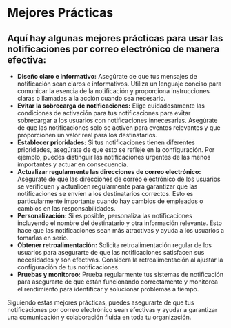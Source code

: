 # Mejores Prácticas

## Aquí hay algunas mejores prácticas para usar las notificaciones por correo electrónico de manera efectiva:

* **Diseño claro e informativo:** Asegúrate de que tus mensajes de notificación sean claros e informativos. Utiliza un lenguaje conciso para comunicar la esencia de la notificación y proporciona instrucciones claras o llamadas a la acción cuando sea necesario.
* **Evitar la sobrecarga de notificaciones:** Elige cuidadosamente las condiciones de activación para tus notificaciones para evitar sobrecargar a los usuarios con notificaciones innecesarias. Asegúrate de que las notificaciones solo se activen para eventos relevantes y que proporcionen un valor real para los destinatarios.
* **Establecer prioridades:** Si tus notificaciones tienen diferentes prioridades, asegúrate de que esto se refleje en la configuración. Por ejemplo, puedes distinguir las notificaciones urgentes de las menos importantes y actuar en consecuencia.
* **Actualizar regularmente las direcciones de correo electrónico:** Asegúrate de que las direcciones de correo electrónico de los usuarios se verifiquen y actualicen regularmente para garantizar que las notificaciones se envíen a los destinatarios correctos. Esto es particularmente importante cuando hay cambios de empleados o cambios en las responsabilidades.
* **Personalización:** Si es posible, personaliza las notificaciones incluyendo el nombre del destinatario y otra información relevante. Esto hace que las notificaciones sean más atractivas y ayuda a los usuarios a tomarlas en serio.
* **Obtener retroalimentación:** Solicita retroalimentación regular de los usuarios para asegurarte de que las notificaciones satisfacen sus necesidades y son efectivas. Considera la retroalimentación al ajustar la configuración de tus notificaciones.
* **Pruebas y monitoreo:** Prueba regularmente tus sistemas de notificación para asegurarte de que están funcionando correctamente y monitorea el rendimiento para identificar y solucionar problemas a tiempo.

Siguiendo estas mejores prácticas, puedes asegurarte de que tus notificaciones por correo electrónico sean efectivas y ayudar a garantizar una comunicación y colaboración fluida en toda tu organización.